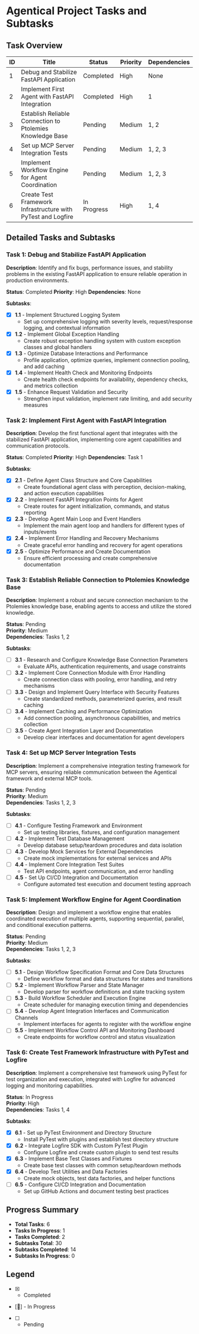 # Agentical Project Tasks and Subtasks

## Task Overview

| ID | Title | Status | Priority | Dependencies |
|----|-------|--------|----------|-------------|
| 1 | Debug and Stabilize FastAPI Application | Completed | High | None |
| 2 | Implement First Agent with FastAPI Integration | Completed | High | 1 |
| 3 | Establish Reliable Connection to Ptolemies Knowledge Base | Pending | Medium | 1, 2 |
| 4 | Set up MCP Server Integration Tests | Pending | Medium | 1, 2, 3 |
| 5 | Implement Workflow Engine for Agent Coordination | Pending | Medium | 1, 2, 3 |
| 6 | Create Test Framework Infrastructure with PyTest and Logfire | In Progress | High | 1, 4 |

## Detailed Tasks and Subtasks

### Task 1: Debug and Stabilize FastAPI Application

**Description**: Identify and fix bugs, performance issues, and stability problems in the existing FastAPI application to ensure reliable operation in production environments.

**Status**: Completed
**Priority**: High
**Dependencies**: None

**Subtasks**:
- [x] **1.1** - Implement Structured Logging System
  - Set up comprehensive logging with severity levels, request/response logging, and contextual information
- [x] **1.2** - Implement Global Exception Handling
  - Create robust exception handling system with custom exception classes and global handlers
- [x] **1.3** - Optimize Database Interactions and Performance
  - Profile application, optimize queries, implement connection pooling, and add caching
- [x] **1.4** - Implement Health Check and Monitoring Endpoints
  - Create health check endpoints for availability, dependency checks, and metrics collection
- [x] **1.5** - Enhance Request Validation and Security
  - Strengthen input validation, implement rate limiting, and add security measures

### Task 2: Implement First Agent with FastAPI Integration

**Description**: Develop the first functional agent that integrates with the stabilized FastAPI application, implementing core agent capabilities and communication protocols.

**Status**: Completed
**Priority**: High
**Dependencies**: Task 1

**Subtasks**:
- [x] **2.1** - Define Agent Class Structure and Core Capabilities
  - Create foundational agent class with perception, decision-making, and action execution capabilities
- [x] **2.2** - Implement FastAPI Integration Points for Agent
  - Create routes for agent initialization, commands, and status reporting
- [x] **2.3** - Develop Agent Main Loop and Event Handlers
  - Implement the main agent loop and handlers for different types of inputs/events
- [x] **2.4** - Implement Error Handling and Recovery Mechanisms
  - Create graceful error handling and recovery for agent operations
- [x] **2.5** - Optimize Performance and Create Documentation
  - Ensure efficient processing and create comprehensive documentation

### Task 3: Establish Reliable Connection to Ptolemies Knowledge Base

**Description**: Implement a robust and secure connection mechanism to the Ptolemies knowledge base, enabling agents to access and utilize the stored knowledge.

**Status**: Pending  
**Priority**: Medium  
**Dependencies**: Tasks 1, 2

**Subtasks**:
- [ ] **3.1** - Research and Configure Knowledge Base Connection Parameters
  - Evaluate APIs, authentication requirements, and usage constraints
- [ ] **3.2** - Implement Core Connection Module with Error Handling
  - Create connection class with pooling, error handling, and retry mechanisms
- [ ] **3.3** - Design and Implement Query Interface with Security Features
  - Create standardized methods, parameterized queries, and result caching
- [ ] **3.4** - Implement Caching and Performance Optimization
  - Add connection pooling, asynchronous capabilities, and metrics collection
- [ ] **3.5** - Create Agent Integration Layer and Documentation
  - Develop clear interfaces and documentation for agent developers

### Task 4: Set up MCP Server Integration Tests

**Description**: Implement a comprehensive integration testing framework for MCP servers, ensuring reliable communication between the Agentical framework and external MCP tools.

**Status**: Pending  
**Priority**: Medium  
**Dependencies**: Tasks 1, 2, 3

**Subtasks**:
- [ ] **4.1** - Configure Testing Framework and Environment
  - Set up testing libraries, fixtures, and configuration management
- [ ] **4.2** - Implement Test Database Management
  - Develop database setup/teardown procedures and data isolation
- [ ] **4.3** - Develop Mock Services for External Dependencies
  - Create mock implementations for external services and APIs
- [ ] **4.4** - Implement Core Integration Test Suites
  - Test API endpoints, agent communication, and error handling
- [ ] **4.5** - Set Up CI/CD Integration and Documentation
  - Configure automated test execution and document testing approach

### Task 5: Implement Workflow Engine for Agent Coordination

**Description**: Design and implement a workflow engine that enables coordinated execution of multiple agents, supporting sequential, parallel, and conditional execution patterns.

**Status**: Pending  
**Priority**: Medium  
**Dependencies**: Tasks 1, 2, 3

**Subtasks**:
- [ ] **5.1** - Design Workflow Specification Format and Core Data Structures
  - Define workflow format and data structures for states and transitions
- [ ] **5.2** - Implement Workflow Parser and State Manager
  - Develop parser for workflow definitions and state tracking system
- [ ] **5.3** - Build Workflow Scheduler and Execution Engine
  - Create scheduler for managing execution timing and dependencies
- [ ] **5.4** - Develop Agent Integration Interfaces and Communication Channels
  - Implement interfaces for agents to register with the workflow engine
- [ ] **5.5** - Implement Workflow Control API and Monitoring Dashboard
  - Create endpoints for workflow control and status visualization

### Task 6: Create Test Framework Infrastructure with PyTest and Logfire

**Description**: Implement a comprehensive test framework using PyTest for test organization and execution, integrated with Logfire for advanced logging and monitoring capabilities.

**Status**: In Progress  
**Priority**: High  
**Dependencies**: Tasks 1, 4

**Subtasks**:
- [x] **6.1** - Set up PyTest Environment and Directory Structure
  - Install PyTest with plugins and establish test directory structure
- [x] **6.2** - Integrate Logfire SDK with Custom PyTest Plugin
  - Configure Logfire and create custom plugin to send test results
- [x] **6.3** - Implement Base Test Classes and Fixtures
  - Create base test classes with common setup/teardown methods
- [x] **6.4** - Develop Test Utilities and Data Factories
  - Create mock objects, test data factories, and helper functions
- [ ] **6.5** - Configure CI/CD Integration and Documentation
  - Set up GitHub Actions and document testing best practices

## Progress Summary

- **Total Tasks**: 6
- **Tasks In Progress**: 1
- **Tasks Completed**: 2
- **Subtasks Total**: 30
- **Subtasks Completed**: 14
- **Subtasks In Progress**: 0

## Legend

- [x] - Completed
- [🔄] - In Progress
- [ ] - Pending